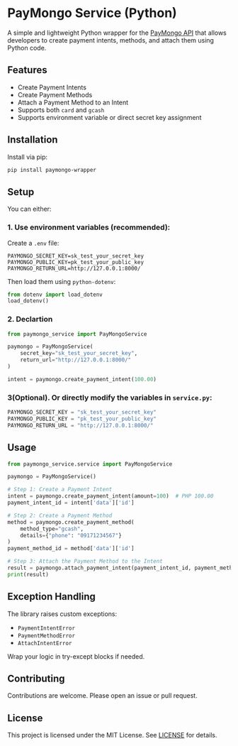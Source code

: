 # PayMongo Service (Python)

A simple and lightweight Python wrapper for the [PayMongo API](https://developers.paymongo.com/) that allows developers to create payment intents, methods, and attach them using Python code.

## Features

- Create Payment Intents
- Create Payment Methods
- Attach a Payment Method to an Intent
- Supports both `card` and `gcash`
- Supports environment variable or direct secret key assignment

## Installation

Install via pip:

```bash
pip install paymongo-wrapper
```

## Setup

You can either:

### 1. Use environment variables (recommended):

Create a `.env` file:

```env
PAYMONGO_SECRET_KEY=sk_test_your_secret_key
PAYMONGO_PUBLIC_KEY=pk_test_your_public_key
PAYMONGO_RETURN_URL=http://127.0.0.1:8000/
```

Then load them using `python-dotenv`:

```python
from dotenv import load_dotenv
load_dotenv()
```

### 2. Declartion

```python
from paymongo_service import PayMongoService

paymongo = PayMongoService(
    secret_key="sk_test_your_secret_key",
    return_url="http://127.0.0.1:8000/"
)

intent = paymongo.create_payment_intent(100.00)
```


### 3(Optional). Or directly modify the variables in `service.py`:

```python
PAYMONGO_SECRET_KEY = "sk_test_your_secret_key"
PAYMONGO_PUBLIC_KEY = "pk_test_your_public_key"
PAYMONGO_RETURN_URL = "http://127.0.0.1:8000/"
```

## Usage

```python
from paymongo_service.service import PayMongoService

paymongo = PayMongoService()

# Step 1: Create a Payment Intent
intent = paymongo.create_payment_intent(amount=100)  # PHP 100.00
payment_intent_id = intent['data']['id']

# Step 2: Create a Payment Method
method = paymongo.create_payment_method(
    method_type="gcash",
    details={"phone": "09171234567"}
)
payment_method_id = method['data']['id']

# Step 3: Attach the Payment Method to the Intent
result = paymongo.attach_payment_intent(payment_intent_id, payment_method_id)
print(result)
```

## Exception Handling

The library raises custom exceptions:

- `PaymentIntentError`
- `PaymentMethodError`
- `AttachIntentError`

Wrap your logic in try-except blocks if needed.

## Contributing

Contributions are welcome. Please open an issue or pull request.

## License

This project is licensed under the MIT License. See [LICENSE](LICENSE) for details.

